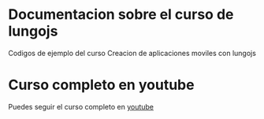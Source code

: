 Documentacion sobre el curso de lungojs
=============

Codigos de ejemplo del curso Creacion de aplicaciones moviles con lungojs

Curso completo en youtube
=============

Puedes seguir el curso completo en <a href="https://www.youtube.com/playlist?list=PLMDLYpoZkTxOwwtFTpE3STZqpq7drDKe5">youtube</a>